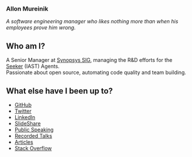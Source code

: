 ### Allon Mureinik

*A software engineering manager who likes nothing more than when his employees prove him wrong.*

## Who am I?
A Senior Manager at [Synopsys SIG](https://www.synopsys.com/software-integrity.html), managing the R&D efforts for the [Seeker](https://www.synopsys.com/software-integrity/security-testing/interactive-application-security-testing.html) (IAST) Agents. <br/>
Passionate about open source, automating code quality and team building.

## What else have I been up to?
- [GitHub](https://github.com/mureinik)
- [Twitter](https://twitter.com/mureinik)
- [LinkedIn](https://www.linkedin.com/in/mureinik/)
- [SlideShare](https://www.slideshare.net/AllonMureinik)
- [Public Speaking](./public_speaking.md)
- [Recorded Talks](https://www.youtube.com/playlist?list=PL1nvafMwjHaDkO-1yyJ4PlJiutiMQyztA)
- [Articles](./articles.md)
- [Stack Overflow](https://stackoverflow.com/users/2422776/mureinik)

